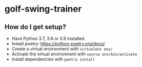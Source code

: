 # golf-swing-trainer

## How do I get setup? ##
- Have Python 3.7, 3.8 or 3.9 installed.
- Install poetry: https://python-poetry.org/docs/
- Create a virtual environment with `virtualenv env/`
- Activate the virtual environment with `source env/bin/activate`
- Install dependencies with `poetry install`

